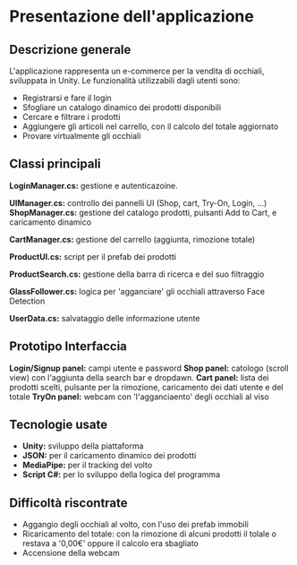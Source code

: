 # Presentazione dell'applicazione #
## Descrizione generale ##
L'applicazione rappresenta un e-commerce per la vendita di occhiali, sviluppata in Unity. Le funzionalità utilizzabili dagli utenti sono:
- Registrarsi e fare il login
- Sfogliare un catalogo dinamico dei prodotti disponibili
- Cercare e filtrare i prodotti
- Aggiungere gli articoli nel carrello, con il calcolo del totale aggiornato
- Provare virtualmente gli occhiali

## Classi principali ##
**LoginManager.cs:** gestione e autenticazoine.

**UIManager.cs:** controllo dei pannelli UI (Shop, cart, Try-On, Login, ...)
**ShopManager.cs:** gestione del catalogo prodotti, pulsanti Add to Cart, e caricamento dinamico

**CartManager.cs:** gestione del carrello (aggiunta, rimozione totale)

**ProductUI.cs:** script per il prefab dei prodotti

**ProductSearch.cs:** gestione della barra di ricerca e del suo filtraggio

**GlassFollower.cs:** logica per 'agganciare' gli occhiali attraverso Face Detection

**UserData.cs:** salvataggio delle informazione utente

## Prototipo Interfaccia ##
**Login/Signup panel:** campi utente e password
**Shop panel:** catologo (scroll view) con l'aggiunta della search bar e dropdawn.
**Cart panel:** lista dei prodotti scelti, pulsante per la rimozione, caricamento dei dati utente e del totale
**TryOn panel:** webcam con 'l'agganciaento' degli occhiali al viso

## Tecnologie usate 
- **Unity:** sviluppo della piattaforma
- **JSON:** per il caricamento dinamico dei prodotti
- **MediaPipe:** per il tracking del volto
- **Script C#:** per lo sviluppo della logica del programma

## Difficoltà riscontrate ##
- Aggangio degli occhiali al volto, con l'uso dei prefab immobili
- Ricaricamento del totale: con la rimozione di alcuni prodotti il tolale o restava a '0,00€' oppure il calcolo era sbagliato
- Accensione della webcam